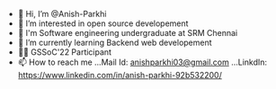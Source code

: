 - 👋 Hi, I’m @Anish-Parkhi
- 👀 I’m interested in open source developement 
- 🏫 I'm Software engineering undergraduate at SRM Chennai
- 🌱 I’m currently learning Backend web developement
- 👩‍💻 GSSoC'22 Participant
- 📫 How to reach me ...Mail Id: anishparkhi03@gmail.com 
                     ...LinkdIn: https://www.linkedin.com/in/anish-parkhi-92b532200/

